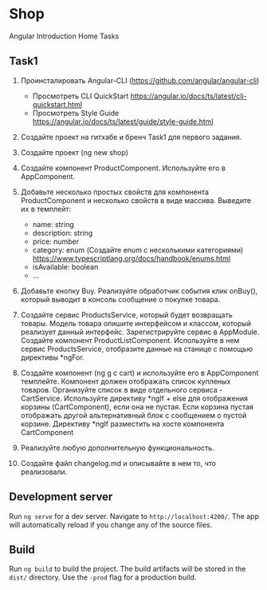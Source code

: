 # Shop

Angular Introduction Home Tasks

## Task1

1. Проинсталировать Angular-CLI (https://github.com/angular/angular-cli)
    - Просмотреть CLI QuickStart https://angular.io/docs/ts/latest/cli-quickstart.html
    - Просмотреть Style Guide https://angular.io/docs/ts/latest/guide/style-guide.html
2. Создайте проект на гитхабе и бренч Task1 для первого задания.

3. Создайте проект (ng new shop)

4. Создайте компонент ProductComponent. Используйте его в AppComponent.
3. Добавьте несколько простых свойств для компонента ProductComponent и несколько свойств в виде массива. Выведите их в темплейт:
    - name: string
    - description: string
    - price: number
    - category: enum (Создайте enum с несколькими категориями) https://www.typescriptlang.org/docs/handbook/enums.html
    - isAvailable: boolean
    - ...

5. Добавьте кнопку Buy. Реализуйте обработчик события клик onBuy(), который выводит в консоль сообщение о покупке товара.

6. Создайте сервис ProductsService, который будет возвращать товары. Модель товара опишите интерфейсом и классом, который реализует данный интерфейс.
   Зарегистрируйте сервис в AppModule. 
   Создайте компонент ProductListComponent. Используйте в нем сервис ProductsService, отобразите данные на станице c помощью директивы *ngFor.

7. Создайте компонент (ng g c cart) и используйте его в AppComponent темплейте. Компонент должен отображать список купленых товаров. 
   Организуйте список в виде отдельного сервиса - CartService.  Используйте директиву *ngIf + else для отображения корзины (CartComponent), если она не пустая.
   Если корзина пустая отображать другой альтернативный блок с сообщением о пустой корзине. Директиву *ngIf разместить на хосте компонента CartComponent

8. Реализуйте любую дополнительную функциональность.

9. Создайте файл changelog.md и описывайте в нем то, что реализовали.

## Development server

Run `ng serve` for a dev server. Navigate to `http://localhost:4200/`. The app will automatically reload if you change any of the source files.

## Build

Run `ng build` to build the project. The build artifacts will be stored in the `dist/` directory. Use the `-prod` flag for a production build.
